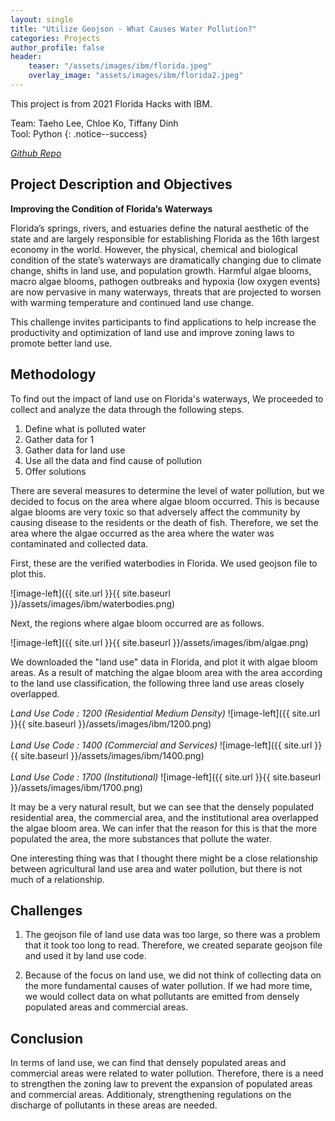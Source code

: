 ```yaml
---
layout: single
title: "Utilize Geojson - What Causes Water Pollution?"
categories: Projects
author_profile: false
header:
    teaser: "/assets/images/ibm/florida.jpeg"
    overlay_image: "assets/images/ibm/florida2.jpeg"
---
```

This project is from 2021 Florida Hacks with IBM.

Team: Taeho Lee, Chloe Ko, Tiffany Dinh     
Tool: Python
{: .notice--success}

<cite><a href="https://github.com/lth221/IBM-Hackathon">Github Repo</a></cite>

## Project Description and Objectives
**Improving the Condition of Florida’s Waterways**

Florida’s springs, rivers, and estuaries define the natural aesthetic of the state and are largely responsible for establishing Florida as the 16th largest economy in the world. However, the physical, chemical and biological condition of the state’s waterways are dramatically changing due to climate change, shifts in land use, and population growth. Harmful algae blooms, macro algae blooms, pathogen outbreaks and hypoxia (low oxygen events) are now pervasive in many waterways, threats that are projected to worsen with warming temperature and continued land use change.

This challenge invites participants to find applications to help increase the productivity and optimization of land use and improve zoning laws to promote better land use.
 
## Methodology

To find out the impact of land use on Florida's waterways, We proceeded to collect and analyze the data through the following steps.

1. Define what is polluted water
2. Gather data for 1
3. Gather data for land use
4. Use all the data and find cause of pollution
5. Offer solutions

There are several measures to determine the level of water pollution, but we decided to focus on the area where algae bloom occurred. This is because algae blooms are very toxic so that adversely affect the community by causing disease to the residents or the death of fish. Therefore, we set the area where the algae occurred as the area where the water was contaminated and collected data.

First, these are the verified waterbodies in Florida. We used geojson file to plot this.

![image-left]({{ site.url }}{{ site.baseurl }}/assets/images/ibm/waterbodies.png)

Next, the regions where algae bloom occurred are as follows.

![image-left]({{ site.url }}{{ site.baseurl }}/assets/images/ibm/algae.png)

We downloaded the "land use" data in Florida, and plot it with algae bloom areas. As a result of matching the algae bloom area with the area according to the land use classification, the following three land use areas closely overlapped.

*Land Use Code : 1200 (Residential Medium Density)*
![image-left]({{ site.url }}{{ site.baseurl }}/assets/images/ibm/1200.png)
<br />
<br />
*Land Use Code : 1400 (Commercial and Services)*
![image-left]({{ site.url }}{{ site.baseurl }}/assets/images/ibm/1400.png)
<br />
<br />
*Land Use Code : 1700 (Institutional)*
![image-left]({{ site.url }}{{ site.baseurl }}/assets/images/ibm/1700.png)

It may be a very natural result, but we can see that the densely populated residential area, the commercial area, and the institutional area overlapped the algae bloom area. We can infer that the reason for this is that the more populated the area, the more substances that pollute the water. 

One interesting thing was that I thought there might be a close relationship between agricultural land use area and water pollution, but there is not much of a relationship.


## Challenges

1. The geojson file of land use data was too large, so there was a problem that it took too long to read. Therefore, we created separate geojson file and used it by land use code.

2. Because of the focus on land use, we did not think of collecting data on the more fundamental causes of water pollution. If we had more time, we would collect data on what pollutants are emitted from densely populated areas and commercial areas. 


## Conclusion

In terms of land use, we can find that densely populated areas and commercial areas were related to water pollution. Therefore, there is a need to strengthen the zoning law to prevent the expansion of populated areas and commercial areas. Additionaly, strengthening regulations on the discharge of pollutants in these areas are needed.

